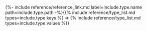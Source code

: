 {%- include reference/reference_link.md label=include.type.name path=include.type.path -%}&#123;{% include reference/type_list.md types=include.type.keys %} => {% include reference/type_list.md types=include.type.values %}&#125;
